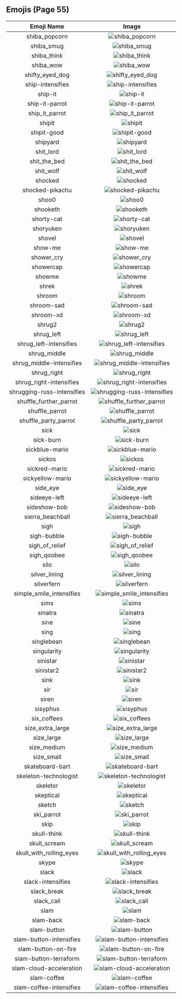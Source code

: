 
  ## Emojis (Page 55)
  |Emoji Name|Image|
  | :-: | :-: |
  |shiba_popcorn| ![shiba_popcorn](/output/shiba_popcorn.png)|
  |shiba_smug| ![shiba_smug](/output/shiba_smug.png)|
  |shiba_think| ![shiba_think](/output/shiba_think.png)|
  |shiba_wow| ![shiba_wow](/output/shiba_wow.png)|
  |shifty_eyed_dog| ![shifty_eyed_dog](/output/shifty_eyed_dog.gif)|
  |ship-intensifies| ![ship-intensifies](/output/ship-intensifies.gif)|
  |ship-it| ![ship-it](/output/ship-it.png)|
  |ship-it-parrot| ![ship-it-parrot](/output/ship-it-parrot.gif)|
  |ship_it_parrot| ![ship_it_parrot](/output/ship_it_parrot.gif)|
  |shipit| ![shipit](/output/shipit)|
  |shipit-good| ![shipit-good](/output/shipit-good.png)|
  |shipyard| ![shipyard](/output/shipyard.png)|
  |shit_lord| ![shit_lord](/output/shit_lord.png)|
  |shit_the_bed| ![shit_the_bed](/output/shit_the_bed.png)|
  |shit_wolf| ![shit_wolf](/output/shit_wolf.png)|
  |shocked| ![shocked](/output/shocked.gif)|
  |shocked-pikachu| ![shocked-pikachu](/output/shocked-pikachu.png)|
  |shoo0| ![shoo0](/output/shoo0.png)|
  |shooketh| ![shooketh](/output/shooketh.jpg)|
  |shorty-cat| ![shorty-cat](/output/shorty-cat.png)|
  |shoryuken| ![shoryuken](/output/shoryuken.gif)|
  |shovel| ![shovel](/output/shovel.png)|
  |show-me| ![show-me](/output/show-me)|
  |shower_cry| ![shower_cry](/output/shower_cry.png)|
  |showercap| ![showercap](/output/showercap.png)|
  |showme| ![showme](/output/showme.jpg)|
  |shrek| ![shrek](/output/shrek.png)|
  |shroom| ![shroom](/output/shroom.png)|
  |shroom-sad| ![shroom-sad](/output/shroom-sad.png)|
  |shroom-xd| ![shroom-xd](/output/shroom-xd.png)|
  |shrug2| ![shrug2](/output/shrug2.png)|
  |shrug_left| ![shrug_left](/output/shrug_left.png)|
  |shrug_left-intensifies| ![shrug_left-intensifies](/output/shrug_left-intensifies.gif)|
  |shrug_middle| ![shrug_middle](/output/shrug_middle.png)|
  |shrug_middle-intensifies| ![shrug_middle-intensifies](/output/shrug_middle-intensifies.gif)|
  |shrug_right| ![shrug_right](/output/shrug_right.png)|
  |shrug_right-intensifies| ![shrug_right-intensifies](/output/shrug_right-intensifies.gif)|
  |shrugging-russ-intensifies| ![shrugging-russ-intensifies](/output/shrugging-russ-intensifies.gif)|
  |shuffle_further_parrot| ![shuffle_further_parrot](/output/shuffle_further_parrot.gif)|
  |shuffle_parrot| ![shuffle_parrot](/output/shuffle_parrot.gif)|
  |shuffle_party_parrot| ![shuffle_party_parrot](/output/shuffle_party_parrot.gif)|
  |sick| ![sick](/output/sick.gif)|
  |sick-burn| ![sick-burn](/output/sick-burn.gif)|
  |sickblue-mario| ![sickblue-mario](/output/sickblue-mario.gif)|
  |sickos| ![sickos](/output/sickos.jpg)|
  |sickred-mario| ![sickred-mario](/output/sickred-mario.gif)|
  |sickyellow-mario| ![sickyellow-mario](/output/sickyellow-mario.gif)|
  |side_eye| ![side_eye](/output/side_eye.png)|
  |sideeye-left| ![sideeye-left](/output/sideeye-left.png)|
  |sideshow-bob| ![sideshow-bob](/output/sideshow-bob.png)|
  |sierra_beachball| ![sierra_beachball](/output/sierra_beachball.gif)|
  |sigh| ![sigh](/output/sigh.png)|
  |sigh-bubble| ![sigh-bubble](/output/sigh-bubble.gif)|
  |sigh_of_relief| ![sigh_of_relief](/output/sigh_of_relief)|
  |sigh_qoobee| ![sigh_qoobee](/output/sigh_qoobee.gif)|
  |silo| ![silo](/output/silo.png)|
  |silver_lining| ![silver_lining](/output/silver_lining.png)|
  |silverfern| ![silverfern](/output/silverfern.png)|
  |simple_smile_intensifies| ![simple_smile_intensifies](/output/simple_smile_intensifies.gif)|
  |sims| ![sims](/output/sims.png)|
  |sinatra| ![sinatra](/output/sinatra.png)|
  |sine| ![sine](/output/sine.png)|
  |sing| ![sing](/output/sing.gif)|
  |singlebean| ![singlebean](/output/singlebean.jpg)|
  |singularity| ![singularity](/output/singularity.jpg)|
  |sinistar| ![sinistar](/output/sinistar.jpg)|
  |sinistar2| ![sinistar2](/output/sinistar2.gif)|
  |sink| ![sink](/output/sink.png)|
  |sir| ![sir](/output/sir.png)|
  |siren| ![siren](/output/siren.gif)|
  |sisyphus| ![sisyphus](/output/sisyphus.gif)|
  |six_coffees| ![six_coffees](/output/six_coffees.png)|
  |size_extra_large| ![size_extra_large](/output/size_extra_large.png)|
  |size_large| ![size_large](/output/size_large.png)|
  |size_medium| ![size_medium](/output/size_medium.png)|
  |size_small| ![size_small](/output/size_small.png)|
  |skateboard-bart| ![skateboard-bart](/output/skateboard-bart.gif)|
  |skeleton-technologist| ![skeleton-technologist](/output/skeleton-technologist)|
  |skeletor| ![skeletor](/output/skeletor.jpg)|
  |skeptical| ![skeptical](/output/skeptical.png)|
  |sketch| ![sketch](/output/sketch.png)|
  |ski_parrot| ![ski_parrot](/output/ski_parrot.gif)|
  |skip| ![skip](/output/skip.gif)|
  |skull-think| ![skull-think](/output/skull-think.png)|
  |skull_scream| ![skull_scream](/output/skull_scream.png)|
  |skull_with_rolling_eyes| ![skull_with_rolling_eyes](/output/skull_with_rolling_eyes.png)|
  |skype| ![skype](/output/skype.png)|
  |slack| ![slack](/output/slack.png)|
  |slack-intensifies| ![slack-intensifies](/output/slack-intensifies.gif)|
  |slack_break| ![slack_break](/output/slack_break.png)|
  |slack_call| ![slack_call](/output/slack_call.png)|
  |slam| ![slam](/output/slam.gif)|
  |slam-back| ![slam-back](/output/slam-back.jpg)|
  |slam-button| ![slam-button](/output/slam-button.jpg)|
  |slam-button-intensifies| ![slam-button-intensifies](/output/slam-button-intensifies.gif)|
  |slam-button-on-fire| ![slam-button-on-fire](/output/slam-button-on-fire.gif)|
  |slam-button-terraform| ![slam-button-terraform](/output/slam-button-terraform.jpg)|
  |slam-cloud-acceleration| ![slam-cloud-acceleration](/output/slam-cloud-acceleration.png)|
  |slam-coffee| ![slam-coffee](/output/slam-coffee.jpg)|
  |slam-coffee-intensifies| ![slam-coffee-intensifies](/output/slam-coffee-intensifies.gif)|
  